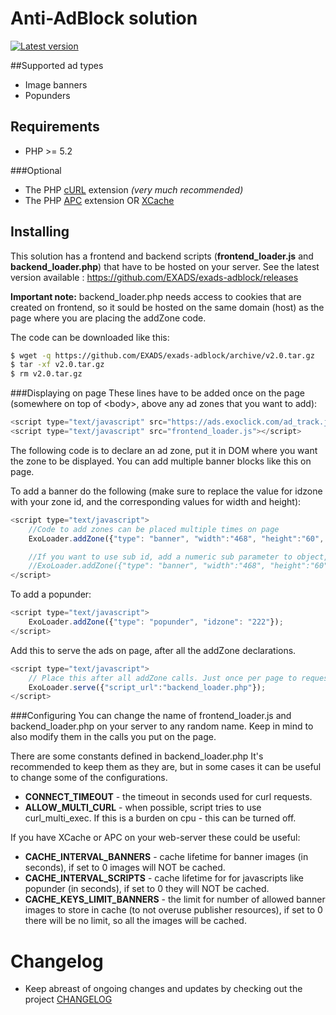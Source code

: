 # Anti-AdBlock solution
[![Latest version](https://img.shields.io/badge/Latest%20version-v2.0-blue.svg)](https://github.com/EXADS/exads-adblock/archive/v2.0.tar.gz)

##Supported ad types
* Image banners
* Popunders

## Requirements
* PHP >= 5.2

###Optional
* The PHP [cURL](http://php.net/manual/en/book.curl.php) extension _(very much recommended)_
* The PHP [APC](http://php.net/manual/en/book.apc.php) extension
  OR [XCache](https://xcache.lighttpd.net/)

## Installing
This solution has a frontend and backend scripts (**frontend_loader.js** and **backend_loader.php**) that have to be hosted on your server. See the latest version available : https://github.com/EXADS/exads-adblock/releases

**Important note:** backend_loader.php needs access to cookies that are created on frontend, so it sould be hosted on the same domain (host) as the page where you are placing the addZone code.


The code can be downloaded like this:
```bash
$ wget -q https://github.com/EXADS/exads-adblock/archive/v2.0.tar.gz
$ tar -xf v2.0.tar.gz
$ rm v2.0.tar.gz
```
###Displaying on page
These lines have to be added once on the page (somewhere on top of \<body\>, above any ad zones that you want to add):
```javascript
<script type="text/javascript" src="https://ads.exoclick.com/ad_track.js"></script>
<script type="text/javascript" src="frontend_loader.js"></script>
```

The following code is to declare an ad zone, put it in DOM where you want the zone to be displayed.
You can add multiple banner blocks like this on page.

To add a banner do the following (make sure to replace the value for idzone with your zone id, and the corresponding values for width and height):
```javascript
<script type="text/javascript">
    //Code to add zones can be placed multiple times on page
    ExoLoader.addZone({"type": "banner", "width":"468", "height":"60", "idzone":"111"});

    //If you want to use sub id, add a numeric sub parameter to object, passed to addZone
    //ExoLoader.addZone({"type": "banner", "width":"468", "height":"60", "idzone":"111", "sub": "1"});
</script>
```
To add a popunder:
```javascript
<script type="text/javascript">
    ExoLoader.addZone({"type": "popunder", "idzone": "222"});
</script>
```
Add this to serve the ads on page, after all the addZone declarations.
```javascript
<script type="text/javascript">
    // Place this after all addZone calls. Just once per page to request ad info for all added zones
    ExoLoader.serve({"script_url":"backend_loader.php"});
</script>
```

###Configuring
You can change the name of frontend_loader.js and backend_loader.php on your server to any random name. 
Keep in mind to also modify them in the calls you put on the page.

There are some constants defined in backend_loader.php
It's recommended to keep them as they are, but in some cases it can be useful to change some of the configurations.

* __CONNECT_TIMEOUT__ - the timeout in seconds used for curl requests.
* __ALLOW_MULTI_CURL__ - when possible, script tries to use curl_multi_exec. If this is a burden on cpu - this can be turned off.

If you have XCache or APC on your web-server these could be useful:
* __CACHE_INTERVAL_BANNERS__ - cache lifetime for banner images (in seconds), if set to 0 images will NOT be cached.
* __CACHE_INTERVAL_SCRIPTS__ - cache lifetime for for javascripts like popunder (in seconds), if set to 0 they will NOT be cached.
* __CACHE_KEYS_LIMIT_BANNERS__ - the limit for number of allowed banner images to store in cache (to not overuse publisher resources), if set to 0 there will be no limit, so all the images will be cached.

# Changelog
* Keep abreast of ongoing changes and updates by checking out the project [CHANGELOG](https://github.com/EXADS/exads-adblock/blob/master/CHANGELOG.md)

